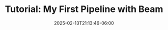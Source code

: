 ---
title: 'Tutorial: My First Pipeline with Beam'
date: 2025-02-13T21:13:46-06:00
speakers:
 - Israel Herraiz
time_start: 2022-05-10T15:30:00.000Z
time_end:   2022-05-10T15:50:00.000Z
video: https://youtu.be/ljoba-i6ZPk
weight: 4

---